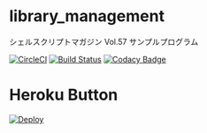 # library_management
シェルスクリプトマガジン Vol.57 サンプルプログラム

[![CircleCI](https://circleci.com/gh/40node/library_management.svg?style=svg)](https://circleci.com/gh/40node/library_management)
[![Build Status](https://travis-ci.org/40node/library_management.svg?branch=master)](https://travis-ci.org/40node/library_management)
[![Codacy Badge](https://api.codacy.com/project/badge/Grade/67847be2bf7b4c059963500d163ebbd4)](https://app.codacy.com/app/app107724887/library_management?utm_source=github.com&utm_medium=referral&utm_content=40node/library_management&utm_campaign=Badge_Grade_Dashboard)

# Heroku Button
[![Deploy](https://www.herokucdn.com/deploy/button.svg)](https://heroku.com/deploy)
